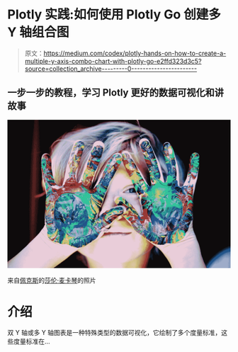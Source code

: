 # Plotly 实践:如何使用 Plotly Go 创建多 Y 轴组合图

> 原文：<https://medium.com/codex/plotly-hands-on-how-to-create-a-multiple-y-axis-combo-chart-with-plotly-go-e2ffd323d3c5?source=collection_archive---------0----------------------->

## 一步一步的教程，学习 Plotly 更好的数据可视化和讲故事

![](img/44cad79dcba2a63a7952d1a4eab59562.png)

来自[佩克斯](https://www.pexels.com/photo/a-kid-with-multicolored-hand-paint-1148998/?utm_content=attributionCopyText&utm_medium=referral&utm_source=pexels)的[莎伦·麦卡琴](https://www.pexels.com/@mccutcheon?utm_content=attributionCopyText&utm_medium=referral&utm_source=pexels)的照片

# 介绍

双 Y 轴或多 Y 轴图表是一种特殊类型的数据可视化，它绘制了多个度量标准，这些度量标准在…